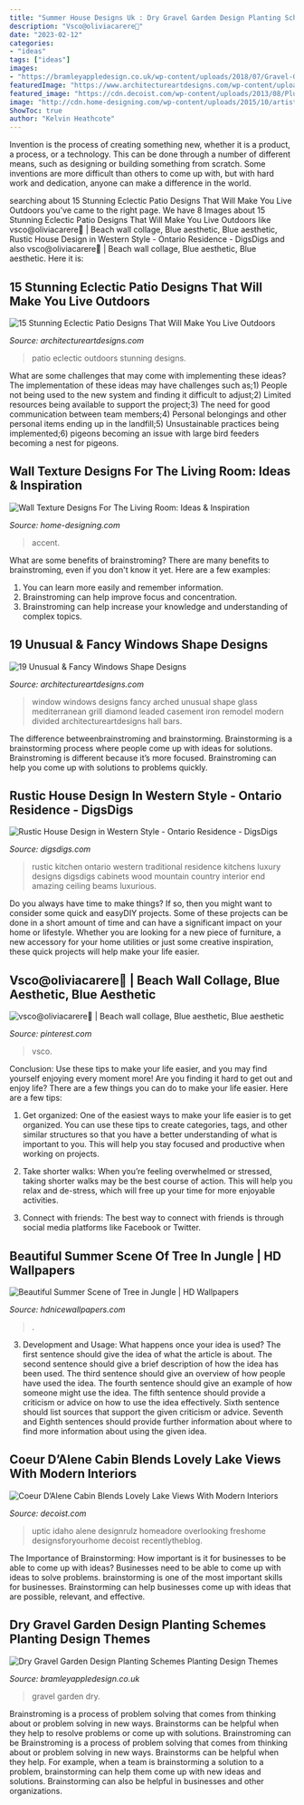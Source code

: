 ```yaml
---
title: "Summer House Designs Uk : Dry Gravel Garden Design Planting Schemes Planting Design Themes"
description: "Vsco@oliviacarere🐚"
date: "2023-02-12"
categories:
- "ideas"
tags: ["ideas"]
images:
- "https://bramleyappledesign.co.uk/wp-content/uploads/2018/07/Gravel-Garden-3-1024x650.jpg"
featuredImage: "https://www.architectureartdesigns.com/wp-content/uploads/2014/02/1931.jpg"
featured_image: "https://cdn.decoist.com/wp-content/uploads/2013/08/Plush-bedroom-with-a-lovely-view.jpg"
image: "http://cdn.home-designing.com/wp-content/uploads/2015/10/artistic-living-room-wall-panels-1024x683.jpg"
ShowToc: true
author: "Kelvin Heathcote"
---
```



Invention is the process of creating something new, whether it is a product, a process, or a technology. This can be done through a number of different means, such as designing or building something from scratch. Some inventions are more difficult than others to come up with, but with hard work and dedication, anyone can make a difference in the world.

	

		
searching about 15 Stunning Eclectic Patio Designs That Will Make You Live Outdoors you've came to the right page. We have 8 Images about 15 Stunning Eclectic Patio Designs That Will Make You Live Outdoors like vsco@oliviacarere🐚 | Beach wall collage, Blue aesthetic, Blue aesthetic, Rustic House Design in Western Style - Ontario Residence - DigsDigs and also vsco@oliviacarere🐚 | Beach wall collage, Blue aesthetic, Blue aesthetic. Here it is:
		
    
## 15 Stunning Eclectic Patio Designs That Will Make You Live Outdoors

<img loading=lazy src="https://www.architectureartdesigns.com/wp-content/uploads/2016/12/15-Stunning-Eclectic-Patio-Designs-That-Will-Make-You-Live-Outdoors-2-630x945.jpg" onerror="this.onerror=null;this.src='https://tse1.mm.bing.net/th?id=OIP.whr-WxHRC--xpp-YyIg9pgHaLH&amp;pid=15.1';" alt="15 Stunning Eclectic Patio Designs That Will Make You Live Outdoors">

_Source: architectureartdesigns.com_

>patio eclectic outdoors stunning designs. 

	

What are some challenges that may come with implementing these ideas?
The implementation of these ideas may have challenges such as;1) People not being used to the new system and finding it difficult to adjust;2) Limited resources being available to support the project;3) The need for good communication between team members;4) Personal belongings and other personal items ending up in the landfill;5) Unsustainable practices being implemented;6) pigeons becoming an issue with large bird feeders becoming a nest for pigeons.

    
## Wall Texture Designs For The Living Room: Ideas &amp; Inspiration

<img loading=lazy src="http://cdn.home-designing.com/wp-content/uploads/2015/10/artistic-living-room-wall-panels-1024x683.jpg" onerror="this.onerror=null;this.src='https://tse3.mm.bing.net/th?id=OIP.nL6kurwfHvOtkOFwj3khNwHaE8&amp;pid=15.1';" alt="Wall Texture Designs For The Living Room: Ideas &amp; Inspiration">

_Source: home-designing.com_

>accent. 

	

What are some benefits of brainstroming?
There are many benefits to brainstroming, even if you don't know it yet. Here are a few examples: 
1. You can learn more easily and remember information. 
2. Brainstroming can help improve focus and concentration. 
3. Brainstroming can help increase your knowledge and understanding of complex topics.

    
## 19 Unusual &amp; Fancy Windows Shape Designs

<img loading=lazy src="https://www.architectureartdesigns.com/wp-content/uploads/2014/02/1931.jpg" onerror="this.onerror=null;this.src='https://tse1.mm.bing.net/th?id=OIP.-SZBDsmJdoz1IS7MhCmp6QHaLE&amp;pid=15.1';" alt="19 Unusual &amp; Fancy Windows Shape Designs">

_Source: architectureartdesigns.com_

>window windows designs fancy arched unusual shape glass mediterranean grill diamond leaded casement iron remodel modern divided architectureartdesigns hall bars. 

	

The difference betweenbrainstroming and brainstorming.
Brainstorming is a brainstorming process where people come up with ideas for solutions. Brainstroming is different because it’s more focused. Brainstroming can help you come up with solutions to problems quickly.

    
## Rustic House Design In Western Style - Ontario Residence - DigsDigs

<img loading=lazy src="http://www.digsdigs.com/photos/rustic-traditional-house-design-in-ontario-kitchen.jpg" onerror="this.onerror=null;this.src='https://tse3.mm.bing.net/th?id=OIP.LJLLyjuW7tfwBLJzJgWHGAHaE8&amp;pid=15.1';" alt="Rustic House Design in Western Style - Ontario Residence - DigsDigs">

_Source: digsdigs.com_

>rustic kitchen ontario western traditional residence kitchens luxury designs digsdigs cabinets wood mountain country interior end amazing ceiling beams luxurious. 

	

Do you always have time to make things? If so, then you might want to consider some quick and easyDIY projects. Some of these projects can be done in a short amount of time and can have a significant impact on your home or lifestyle. Whether you are looking for a new piece of furniture, a new accessory for your home utilities or just some creative inspiration, these quick projects will help make your life easier.

    
## Vsco@oliviacarere🐚 | Beach Wall Collage, Blue Aesthetic, Blue Aesthetic

<img loading=lazy src="https://i.pinimg.com/736x/59/65/6b/59656b580ea8852eea44e8227c34800e.jpg" onerror="this.onerror=null;this.src='https://tse2.mm.bing.net/th?id=OIP.BTE8yGIm9SExYZ3Plo-khwHaNX&amp;pid=15.1';" alt="vsco@oliviacarere🐚 | Beach wall collage, Blue aesthetic, Blue aesthetic">

_Source: pinterest.com_

>vsco. 

	

Conclusion: Use these tips to make your life easier, and you may find yourself enjoying every moment more!
Are you finding it hard to get out and enjoy life? There are a few things you can do to make your life easier. Here are a few tips: 
1. Get organized: One of the easiest ways to make your life easier is to get organized. You can use these tips to create categories, tags, and other similar structures so that you have a better understanding of what is important to you. This will help you stay focused and productive when working on projects. 

2. Take shorter walks: When you’re feeling overwhelmed or stressed, taking shorter walks may be the best course of action. This will help you relax and de-stress, which will free up your time for more enjoyable activities. 

3. Connect with friends: The best way to connect with friends is through social media platforms like Facebook or Twitter.

    
## Beautiful Summer Scene Of Tree In Jungle | HD Wallpapers

<img loading=lazy src="https://www.hdnicewallpapers.com/Walls/Normal/Summer/Beautiful_Summer_Scene_of_Tree_in_Jungle.jpg" onerror="this.onerror=null;this.src='https://tse2.mm.bing.net/th?id=OIP.y_L0bB4Ft2GseWWIMYB9TgHaE0&amp;pid=15.1';" alt="Beautiful Summer Scene of Tree in Jungle | HD Wallpapers">

_Source: hdnicewallpapers.com_

>. 

	

3. Development and Usage: What happens once your idea is used?
The first sentence should give the idea of what the article is about. The second sentence should give a brief description of how the idea has been used. The third sentence should give an overview of how people have used the idea. The fourth sentence should give an example of how someone might use the idea. The fifth sentence should provide a criticism or advice on how to use the idea effectively. Sixth sentence should list sources that support the given criticism or advice. Seventh and Eighth sentences should provide further information about where to find more information about using the given idea.

    
## Coeur D’Alene Cabin Blends Lovely Lake Views With Modern Interiors

<img loading=lazy src="https://cdn.decoist.com/wp-content/uploads/2013/08/Plush-bedroom-with-a-lovely-view.jpg" onerror="this.onerror=null;this.src='https://tse3.mm.bing.net/th?id=OIP.fnPlHVSFkyAjVFdTDNvkbQHaLH&amp;pid=15.1';" alt="Coeur D’Alene Cabin Blends Lovely Lake Views With Modern Interiors">

_Source: decoist.com_

>uptic idaho alene designrulz homeadore overlooking freshome designsforyourhome decoist recentlytheblog. 

	

The Importance of Brainstorming: How important is it for businesses to be able to come up with ideas?
Businesses need to be able to come up with ideas to solve problems. brainstorming is one of the most important skills for businesses. Brainstorming can help businesses come up with ideas that are possible, relevant, and effective.

    
## Dry Gravel Garden Design Planting Schemes Planting Design Themes

<img loading=lazy src="https://bramleyappledesign.co.uk/wp-content/uploads/2018/07/Gravel-Garden-3-1024x650.jpg" onerror="this.onerror=null;this.src='https://tse1.mm.bing.net/th?id=OIP.QdvkjVbM2ML-cOzq64w55wHaEs&amp;pid=15.1';" alt="Dry Gravel Garden Design Planting Schemes Planting Design Themes">

_Source: bramleyappledesign.co.uk_

>gravel garden dry. 

	

Brainstroming is a process of problem solving that comes from thinking about or problem solving in new ways. Brainstorms can be helpful when they help to resolve problems or come up with solutions. Brainstroming can be
Brainstroming is a process of problem solving that comes from thinking about or problem solving in new ways. Brainstorms can be helpful when they help. For example, when a team is brainstorming a solution to a problem, brainstorming can help them come up with new ideas and solutions. Brainstorming can also be helpful in businesses and other organizations.

